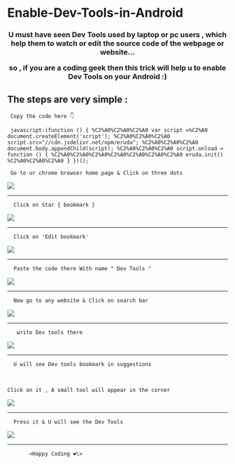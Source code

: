 # Enable-Dev-Tools-in-Android

<h3 align="center"> U must have seen Dev Tools used by laptop or pc users ,
which help them to watch or edit the source code of the webpage or website... 

so , if you are a coding geek then this trick will help u to 
enable Dev Tools on your Android :) </h3>

<h2> The steps are very simple : </h2> 

<p align="center">

     
     Copy the code here 👇

```
 javascript:(function () { %C2%A0%C2%A0%C2%A0 var script =%C2%A0 document.createElement('script'); %C2%A0%C2%A0%C2%A0 script.src="//cdn.jsdelivr.net/npm/eruda"; %C2%A0%C2%A0%C2%A0 document.body.appendChild(script); %C2%A0%C2%A0%C2%A0 script.onload = function () { %C2%A0%C2%A0%C2%A0%C2%A0%C2%A0%C2%A0%C2%A0 eruda.init() %C2%A0%C2%A0%C2%A0 } })();
 ```


     
    
     Go to ur chrome browser home page & Click on three dots 
     
<img src="./IMG_20220114_112753.jpg">
<hr>
     
      Click on Star { bookmark }
<img src="./IMG_20220114_112846.jpg">
<hr>
     
      Click on 'Edit bookmark'
<img src="./IMG_20220114_113653.jpg">
<hr>

      Paste the code there With name " Dev Tools "
<img src="./IMG_20220114_113731.jpg">
<hr>

      Now go to any website & Click on search bar
<img src="./IMG_20220114_113808.jpg">
<hr>

       write Dev tools there 
<img src="./IMG_20220114_113912.jpg">
<hr>

      U will see Dev tools bookmark in suggestions 
<br>

     
    Click on it , A small tool will appear in the corner

<img src="./IMG_20220114_113944.jpg">
<hr>

      Press it & U will see the Dev Tools
 <img src="./IMG_20220114_113957.jpg">
<hr>



    
           <Happy Coding ❤️\>
    
